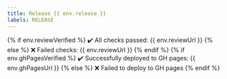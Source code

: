 ```yaml
---
title: Release {{ env.release }}
labels: RELEASE
---
```

{% if env.reviewVerified %}
:heavy_check_mark: All checks passed: {{ env.reviewUrl }}
{% else %}
:x: Failed checks: {{ env.reviewUrl }}
{% endif %}
{% if env.ghPagesVerified %}
:heavy_check_mark: Successfully deployed to GH pages: {{ env.ghPagesUrl }}
{% else %}
:x: Failed to deploy to GH pages
{% endif %}